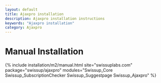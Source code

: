 ```yaml
---
layout: default
title: Ajaxpro installation
description: Ajaxpro installation instructions
keywords: "Ajaxpro installation"
category: Ajaxpro
---
```


# Manual Installation

{% include installation/m2/manual.html site="swissuplabs.com" package="swissup/ajaxpro" modules="Swissup_Core Swissup_SubscriptionChecker Swissup_Suggestpage Swissup_Ajaxpro" %}
